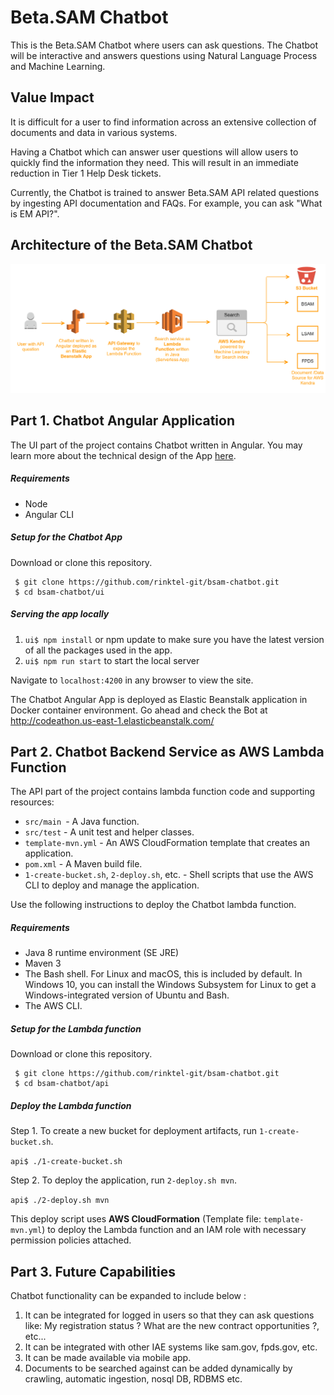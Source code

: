 # Beta.SAM Chatbot
This is the Beta.SAM Chatbot where users can ask questions. The Chatbot will be interactive and answers questions using Natural Language Process and Machine Learning.

## Value Impact
It is difficult for a user to find information across an extensive collection of documents and data in various systems.

Having a Chatbot which can answer user questions will allow users to quickly find the information they need. This will result in an immediate reduction in Tier 1 Help Desk tickets.

Currently, the Chatbot is trained to answer Beta.SAM API related questions by ingesting API documentation and FAQs. For example, you can ask "What is EM API?".

## Architecture of the Beta.SAM Chatbot
![Alt text](ui/docs/img/Architecture.png?raw=true "Title")

## Part 1. Chatbot Angular Application
The UI part of the project contains Chatbot written in Angular. You may learn more about the technical design of the App [here](ui/README.md).

##### Requirements
* Node
* Angular CLI

##### Setup for the Chatbot App
Download or clone this repository.
```
 $ git clone https://github.com/rinktel-git/bsam-chatbot.git
 $ cd bsam-chatbot/ui
```
##### Serving the app locally
1. `ui$ npm install` or npm update to make sure you have the latest version of all the packages used in the app.
2. `ui$ npm run start` to start the local server

Navigate to `localhost:4200` in any browser to view the site.

The Chatbot Angular App is deployed as Elastic Beanstalk application in Docker container environment. Go ahead and check the Bot at http://codeathon.us-east-1.elasticbeanstalk.com/


## Part 2. Chatbot Backend Service as AWS Lambda Function
The API part of the project contains lambda function code and supporting resources:

* `src/main `- A Java function.
* `src/test` - A unit test and helper classes.
* `template-mvn.yml` - An AWS CloudFormation template that creates an application.
* `pom.xml` - A Maven build file.
* `1-create-bucket.sh`, `2-deploy.sh`, etc. - Shell scripts that use the AWS CLI to deploy and manage the application.

Use the following instructions to deploy the Chatbot lambda function.

##### Requirements
* Java 8 runtime environment (SE JRE)
* Maven 3
* The Bash shell. For Linux and macOS, this is included by default. In Windows 10, you can install the Windows Subsystem for Linux to get a Windows-integrated version of Ubuntu and Bash.
* The AWS CLI.

##### Setup for the Lambda function
Download or clone this repository.
```
 $ git clone https://github.com/rinktel-git/bsam-chatbot.git
 $ cd bsam-chatbot/api
```

##### Deploy the Lambda function

Step 1. To create a new bucket for deployment artifacts, run `1-create-bucket.sh`.

`api$ ./1-create-bucket.sh`

Step 2. To deploy the application, run `2-deploy.sh mvn`.

`api$ ./2-deploy.sh mvn`

This deploy script uses **AWS CloudFormation** (Template file: `template-mvn.yml`) to deploy the Lambda function and an IAM role with necessary permission policies attached.


## Part 3. Future Capabilities

Chatbot functionality can be expanded to include below :

1.	It can be integrated for logged in users so that they can ask questions like:
My registration status ?  What are the new contract opportunities ?, etc...
2.	It can be integrated with other IAE systems like sam.gov, fpds.gov, etc.
3.	It can be made available via mobile app.
4. Documents to be searched against can be added dynamically by crawling, automatic ingestion, nosql DB, RDBMS etc. 


